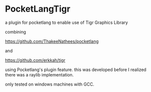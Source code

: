 # PocketLangTigr
a plugin for pocketlang to enable use of Tigr Graphics Library

combining 

https://github.com/ThakeeNathees/pocketlang

and 

https://github.com/erkkah/tigr

using Pocketlang's plugin feature. 
this was developed before I realized there was a raylib implementation. 

only tested on windows machines with GCC.


